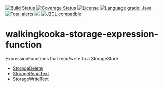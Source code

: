 [![Build Status](https://github.com/mP1/walkingkooka-storage-expression-function/actions/workflows/build.yaml/badge.svg)](https://github.com/mP1/walkingkooka-storage-expression-function/actions/workflows/build.yaml/badge.svg)
[![Coverage Status](https://coveralls.io/repos/github/mP1/walkingkooka-storage-expression-function/badge.svg?branch=master)](https://coveralls.io/repos/github/mP1/walkingkooka-storage-expression-function?branch=master)
[![License](https://img.shields.io/badge/License-Apache%202.0-blue.svg)](https://opensource.org/licenses/Apache-2.0)
[![Language grade: Java](https://img.shields.io/lgtm/grade/java/g/mP1/walkingkooka-storage-expression-function.svg?logo=lgtm&logoWidth=18)](https://lgtm.com/projects/g/mP1/walkingkooka-storage-expression-function/context:java)
[![Total alerts](https://img.shields.io/lgtm/alerts/g/mP1/walkingkooka-storage-expression-function.svg?logo=lgtm&logoWidth=18)](https://lgtm.com/projects/g/mP1/walkingkooka-storage-expression-function/alerts/)
![](https://tokei.rs/b1/github/mP1/walkingkooka-storage-expression-function)
[![J2CL compatible](https://img.shields.io/badge/J2CL-compatible-brightgreen.svg)](https://github.com/mP1/j2cl-central)

# walkingkooka-storage-expression-function
ExpressionFunctions that read/write to a StorageStore

- [StorageDelete](https://github.com/mP1/walkingkooka-storage-expression-function/blob/master/src/main/java/walkingkooka/storage/expression/function/StorageExpressionFunctionDelete.java)
- [StorageReadText](https://github.com/mP1/walkingkooka-storage-expression-function/blob/master/src/main/java/walkingkooka/storage/expression/function/StorageExpressionFunctionReadText.java)
- [StorageWriteText](https://github.com/mP1/walkingkooka-storage-expression-function/blob/master/src/main/java/walkingkooka/storage/expression/function/StorageExpressionFunctionWriteText.java)